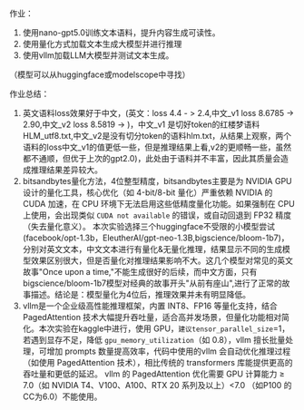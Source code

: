 作业：
1. 使用nano-gpt5.0训练文本语料，提升内容生成可读性。
2. 使用量化方式加载文本生成大模型并进行推理
3. 使用vllm加载LLM大模型并测试文本生成。

（模型可以从huggingface或modelscope中寻找）

作业总结：

1. 英文语料loss效果好于中文，(英文：loss 4.4  - > 2.4,中文_v1 loss 8.6785 -> 2.90,中文_v2 loss 8.5819 -> )，中文_v1 是切好token的红楼梦语料HLM_utf8.txt,中文_v2是没有切分token的语料hlm.txt，从结果上观察，两个语料的loss中文_v1的值更低一些，但是推理结果上看,v2的更顺畅一些，虽然都不通顺，但优于上次的gpt2.0)，此处由于语料并不丰富，因此其质量会造成推理结果差异较大。
2. bitsandbytes量化方法，4位整型精度，bitsandbytes主要是为 NVIDIA GPU 设计的量化工具，核心优化（如 4-bit/8-bit 量化）严重依赖 NVIDIA 的 CUDA 加速，在 CPU 环境下无法启用这些低精度量化功能。如果强制在 CPU 上使用，会出现类似 `CUDA not available` 的错误，或自动回退到 FP32 精度（失去量化意义）。
   本次实验选择三个huggingface不受限的小模型尝试(facebook/opt-1.3b，EleutherAI/gpt-neo-1.3B,bigscience/bloom-1b7)，分别对英文文本，中文文本进行有量化&无量化推理，结果显示不同的生成模型效果区别很大，但是否量化对推理结果影响不大。这几个模型对常见的英文故事"Once upon a time,"不能生成很好的后续，而中文方面，只有bigscience/bloom-1b7模型对经典的故事开头"从前有座山",进行了正常的故事描述。结论是：模型量化为4位后，推理效果并未有明显降低。
3. vllm是一个企业级高性能推理框架，内置 INT8、FP16 等量化支持，结合 PagedAttention 技术大幅提升吞吐量，适合高并发场景，但量化功能相对简化。本次实验在kaggle中进行，使用 GPU，`建议tensor_parallel_size`=1，若遇到显存不足，降低 `gpu_memory_utilization`（如 0.8），vllm 擅长批量处理，可增加 prompts 数量提高效率，代码中使用的vllm 会自动优化推理过程（如使用 PagedAttention 技术），相比传统的 transformers 库能提供更高的吞吐量和更低的延迟。
   vllm 的 PagedAttention 优化需要 GPU 计算能力 ≥ 7.0（如 NVIDIA T4、V100、A100、RTX 20 系列及以上）<7.0 （如P100 的 CC为6.0）不能使用。
